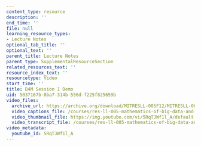 ```yaml
---
content_type: resource
description: ''
end_time: ''
file: null
learning_resource_types:
- Lecture Notes
optional_tab_title: ''
optional_text: ''
parent_title: Lecture Notes
parent_type: SupplementalResourceSection
related_resources_text: ''
resource_index_text: ''
resourcetype: Video
start_time: ''
title: D4M Session 1 Demo
uid: 5037167b-8ba7-314b-556d-f225f825659b
video_files:
  archive_url: https://archive.org/download/MITRESLL-005F12/MITRESLL-005F12_L01_Demo_300k.mp4
  video_captions_file: /courses/res-ll-005-mathematics-of-big-data-and-machine-learning-january-iap-2020/196bea19a8845b61adddd63daa242887_5RqTJWf1l_A.vtt
  video_thumbnail_file: https://img.youtube.com/vi/5RqTJWf1l_A/default.jpg
  video_transcript_file: /courses/res-ll-005-mathematics-of-big-data-and-machine-learning-january-iap-2020/9538443c88f06edf8999b59e7d25583d_5RqTJWf1l_A.pdf
video_metadata:
  youtube_id: 5RqTJWf1l_A
---
```

